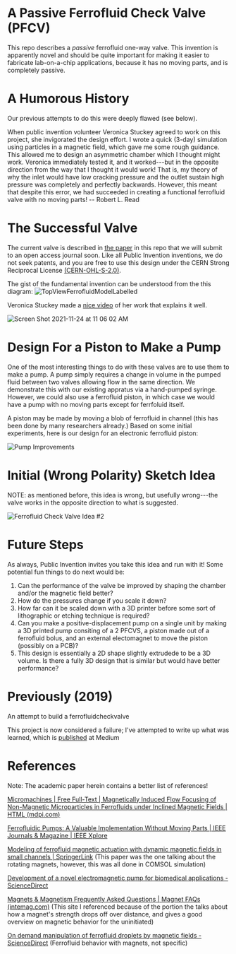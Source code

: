 # A Passive Ferrofluid Check Valve (PFCV)
This repo describes a *passive* ferrofluid one-way valve.
This invention is apparently novel and should be quite important for making it 
easier to fabricate lab-on-a-chip applications, because it has no moving parts,
and is completely passive.

# A Humorous History
Our previous attempts to do this were deeply flawed (see below).

When public invention volunteer Veronica Stuckey agreed to work on this project, 
she invigorated the design effort. I wrote a quick (3-day) simulation using particles
in a magnetic field, which gave me some rough guidance. This allowed
me to design an asymmetric chamber which I thought might work. 
Veronica immediately tested it, and it worked---but in the opposite direction from the
way that I thought it would work!
That is, my theory of why the inlet would have low cracking pressure and the outlet 
sustain high pressure was completely and perfectly backwards. However, this meant
that despite this error, we had succeeded in creating a functional ferrofluid valve
with no moving parts!
-- Robert L. Read

# The Successful Valve

The current valve is described in [the paper](https://github.com/PubInv/ferrofluidcheckvalve/blob/master/doc/journal-1.2/asme2ej.pdf) in this repo that we will
submit to an open access journal soon. Like all Public Invention inventions, we do not seek patents, and you are free to use this design under the CERN Strong Reciprocal License [(CERN-OHL-S-2.0)](https://ohwr.org/cern_ohl_s_v2.txt). 

The gist of the fundamental invention can be understood from the this diagram:
![TopViewFerrofluidModelLabelled](https://user-images.githubusercontent.com/5296671/143282739-8558cb70-b031-4ace-9674-54a213ffebf4.png)

Veronica Stuckey made a [nice video](https://www.youtube.com/watch?v=IGzz6LX1n6A) of her work that explains it well.

![Screen Shot 2021-11-24 at 11 06 02 AM](https://user-images.githubusercontent.com/5296671/143283489-8d207dbe-410a-497d-abb8-928db957d92e.png)

# Design For a Piston to Make a Pump

One of the most interesting things to do with these valves are to use them to make a pump. A pump simply requires a change in volume in the 
pumped fluid between two valves allowing flow in the same direction. We demonstrate this with our existing appratus via a hand-pumped syringe.
However, we could also use a ferrofluid piston, in which case we would have a pump with no moving parts except for ferrfoluid itself.

A piston may be made by moving a blob of ferrofluid in channel (this has been done by many researchers already.) Based on some initial
experiments, here is our design for an electronic ferrofluid piston:

![Pump Improvements](https://user-images.githubusercontent.com/5296671/222033199-69d51536-0f8e-49c7-8b1f-76b9fa031a20.png)


# Initial (Wrong Polarity) Sketch Idea

NOTE: as mentioned before, this idea is wrong, but usefully wrong---the valve works in the opposite direction to what is suggested.

![Ferrofluid Check Valve Idea #2](https://user-images.githubusercontent.com/5296671/132899305-987c92eb-7473-424c-9d72-bdc92220f689.png)

# Future Steps

As always, Public Invention invites you take this idea and run with it! Some potential fun things to do next would be:
1. Can the performance of the valve be improved by shaping the chamber and/or the magnetic field better?
2. How do the pressures change if you scale it down?
3. How far can it be scaled down with a 3D printer before some sort of lithographic or etching technique is required?
4. Can you make a positive-displacement pump on a single unit by making a 3D printed pump consiting of a 2 PFCVS, a piston made out of a ferrofluid bolus, and an external electomagnet to move the piston (possibly on a PCB)?
5. This design is essentially a 2D shape slightly extrudede to be a 3D volume. Is there a fully 3D design that is similar but would have better performance?



# Previously (2019)
An attempt to build a ferrofluidcheckvalve

This project is now considered a failure; I've attempted to write up what was learned, which is [published](https://medium.com/@RobertLeeRead/failed-experiments-with-ferrofluid-742fa13b0ae1) at Medium

# References

Note: The academic paper herein contains a better list of references!

[Micromachines | Free Full-Text | Magnetically Induced Flow Focusing of Non-Magnetic Microparticles in Ferrofluids under Inclined Magnetic Fields | HTML (mdpi.com)](https://www.mdpi.com/2072-666X/10/1/56/htm)

[Ferrofluidic Pumps: A Valuable Implementation Without Moving Parts | IEEE Journals & Magazine | IEEE Xplore](https://ieeexplore.ieee.org/abstract/document/5196729/citations?tabFilter=patents#anchor-patent-citations)

[Modeling of ferrofluid magnetic actuation with dynamic magnetic fields in small channels | SpringerLink](https://link.springer.com/article/10.1007/s10404-014-1442-7)
(This paper was the one talking about the rotating magnets, however, this was all done in COMSOL simulation)

[Development of a novel electromagnetic pump for biomedical applications - ScienceDirect](https://www.sciencedirect.com/science/article/abs/pii/S092442471000049X)

[Magnets & Magnetism Frequently Asked Questions | Magnet FAQs (intemag.com)](https://www.intemag.com/magnetic-frequently-asked-questions)
(This site I referenced because of the portion the talks about how a magnet's strength drops off over distance, and gives a good overview on magnetic behavior for the uninitiated)

[On demand manipulation of ferrofluid droplets by magnetic fields - ScienceDirect](https://www.sciencedirect.com/science/article/abs/pii/S092540051631913X)
(Ferrofluid behavior with magnets, not specific)
